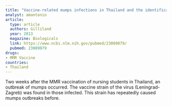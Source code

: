```yaml
---
title: "Vaccine-related mumps infections in Thailand and the identification of a novel mutation in the mumps fusion protein"
analyst: amantonio
article:
  type: article
  authors: Gilliland
  year: 2013
  magazine: Biologicals
  link: https://www.ncbi.nlm.nih.gov/pubmed/23089079/
  pubmed: 23089079
drugs:
- MMR Vaccine
countries:
- Thailand
---
```


Two weeks after the MMR vaccination of nursing students in Thailand, an outbreak of mumps occurred. The vaccine strain of the virus (Leningrad-Zagreb) was found in those infected. This strain has repeatedly caused mumps outbreaks before.
